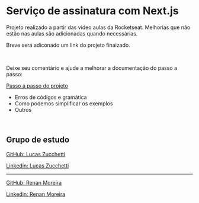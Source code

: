 <h1>Serviço de assinatura com Next.js</h1>

<p>Projeto realizado a partir das vídeo aulas da Rocketseat. Melhorias que não estão nas aulas são adicionadas quando necessárias.</p>

<p>Breve será adiconado um link do projeto finaizado.</p>

<br />

Deixe seu comentário e ajude a melhorar a documentação do passo a passo:

<a href="https://renanmms.notion.site/NextJS-Servi-o-de-assinatura-7436c1ed3c91424ea7864d93badb1cdb">Passo a passo do projeto</a>


<ul>
  <li>Erros de códigos e gramática</li>
  <li>Como podemos simplificar os exemplos</li>
  <li>Outros</li>
</ul>

<br />

<h2>Grupo de estudo</h2>

<a href="https://www.linkedin.com/in/lucas-zucchetti/">GitHub: Lucas Zucchetti</a> 

<a href="https://www.linkedin.com/in/lucas-zucchetti/">Linkedin: Lucas Zucchetti</a>

<hr>

<a href="https://github.com/RenanMS">GitHub:  Renan Moreira</a>

<a href="www.linkedin.com/in/renan-ms">Linkedin:  Renan Moreira</a>


